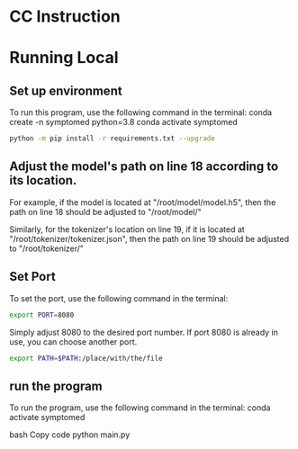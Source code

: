 # CC Instruction

# Running Local

## Set up environment
To run this program, use the following command in the terminal:
conda create -n symptomed python=3.8
conda activate symptomed

```bash
python -m pip install -r requirements.txt --upgrade
```


## Adjust the model's path on line 18 according to its location.

For example, if the model is located at "/root/model/model.h5", then the path on line 18 should be adjusted to "/root/model/"

Similarly, for the tokenizer's location on line 19, if it is located at "/root/tokenizer/tokenizer.json",
then the path on line 19 should be adjusted to "/root/tokenizer/"



## Set Port
To set the port, use the following command in the terminal:

```bash
export PORT=8080
```
Simply adjust 8080 to the desired port number. If port 8080 is already in use, you can choose another port.

```bash
export PATH=$PATH:/place/with/the/file
```


## run the program
To run the program, use the following command in the terminal:
conda activate symptomed

bash
Copy code
python main.py

